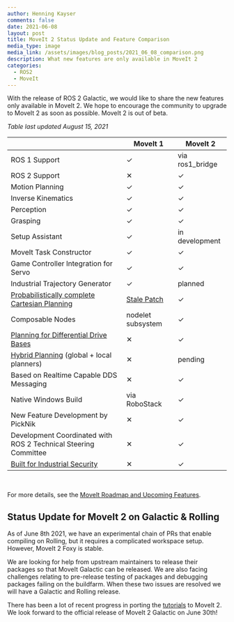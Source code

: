```yaml
---
author: Henning Kayser
comments: false
date: 2021-06-08
layout: post
title: MoveIt 2 Status Update and Feature Comparison
media_type: image
media_link: /assets/images/blog_posts/2021_06_08_comparison.png
description: What new features are only available in MoveIt 2
categories:
  - ROS2
  - MoveIt
---
```


With the release of ROS 2 Galactic, we would like to share the new features only available in MoveIt 2. We hope to encourage the community to upgrade to MoveIt 2 as soon as possible. MoveIt 2 is out of beta.

*Table last updated August 15, 2021*

<table class="table table-striped table--moveit-status-update">
  <thead>
    <tr>
      <th>&nbsp;</th>
      <th>MoveIt 1</th>
      <th>MoveIt 2</th>
    </tr>
  </thead>
  <tbody>
    <tr>
      <td>ROS 1 Support</td>
      <td class="done">✓</td>
      <td class="dev">via ros1_bridge</td>
    </tr>
    <tr>
      <td>ROS 2 Support</td>
      <td class="not">✕</td>
      <td class="done">✓</td>
    </tr>
    <tr>
      <td>Motion Planning</td>
      <td class="done">✓</td>
      <td class="done">✓</td>
    </tr>
    <tr>
      <td>Inverse Kinematics</td>
      <td class="done">✓</td>
      <td class="done">✓</td>
    </tr>
    <tr>
      <td>Perception</td>
      <td class="done">✓</td>
      <td class="done">✓</td>
    </tr>
    <tr>
      <td>Grasping</td>
      <td class="done">✓</td>
      <td class="done">✓</td>
    </tr>
    <tr>
      <td>Setup Assistant</td>
      <td class="done">✓</td>
      <td class="dev">in development</td>
    </tr>
    <tr>
      <td>MoveIt Task Constructor</td>
      <td class="done">✓</td>
      <td class="done">✓</td>
    </tr>
    <tr>
      <td>Game Controller Integration for Servo</td>
      <td class="done">✓</td>
      <td class="done">✓</td>
    </tr>
    <tr>
      <td>Industrial Trajectory Generator</td>
      <td class="done">✓</td>
      <td class="dev">planned</td>
    </tr>
    <tr>
      <td><a href="https://github.com/ros-planning/moveit2/tree/main/moveit_demo_nodes/run_ompl_constrained_planning" target="_blank">Probabilistically complete Cartesian Planning</a></td>
      <td class="dev"><a href="https://github.com/ros-planning/moveit/pull/2273" target="_blank">Stale Patch</a></td>
      <td class="done">✓</td>
    </tr>
    <tr>
      <td>Composable Nodes</td>
      <td class="dev">nodelet subsystem</td>
      <td class="done">✓</td>
    </tr>
    <tr>
      <td><a href="http://moveit2_tutorials.picknik.ai/doc/mobile_base_arm/mobile_base_arm_tutorial.html" target="_blank">Planning for Differential Drive Bases</a></td>
      <td class="not">✕</td>
      <td class="done">✓</td>
    </tr>
    <tr>
      <td><a href="https://github.com/ros-planning/moveit2/pull/488" target="_blank">Hybrid Planning</a> (global + local planners)</td>
      <td class="not">✕</td>
      <td class="done">pending</td>
    </tr>
    <tr>
      <td>Based on Realtime Capable DDS Messaging</td>
      <td class="not">✕</td>
      <td class="done">✓</td>
    </tr>
    <tr>
      <td>Native Windows Build</td>
      <td class="dev">via RoboStack</td>
      <td class="done">✓</td>
    </tr>
    <tr>
      <td>New Feature Development by PickNik</td>
      <td class="not">✕</td>
      <td class="done">✓</td>
    </tr>
    <tr>
      <td>Development Coordinated with ROS 2 Technical Steering Committee</td>
      <td class="not">✕</td>
      <td class="done">✓</td>
    </tr>
    <tr>
      <td><a href="https://design.ros2.org/articles/ros2_dds_security.html" target="_blank">Built for Industrial Security </a></td>
      <td class="not">✕</td>
      <td class="done">✓</td>
    </tr>
  </tbody>
</table>

<br>

For more details, see the [MoveIt Roadmap and Upcoming Features](https://moveit.ros.org/documentation/contributing/roadmap/).

## Status Update for MoveIt 2 on Galactic & Rolling

As of June 8th 2021, we have an experimental chain of PRs that enable compiling on Rolling, but it requires a complicated workspace setup. However, MoveIt 2 Foxy is stable.

We are looking for help from upstream maintainers to release their packages so that MoveIt Galactic can be released. We are also facing challenges relating to pre-release testing of packages and debugging packages failing on the buildfarm. When these two issues are resolved we will have a Galactic and Rolling release.

There has been a lot of recent progress in porting the [tutorials](http://moveit2_tutorials.picknik.ai) to MoveIt 2. We look forward to the official release of MoveIt 2 Galactic on June 30th!
